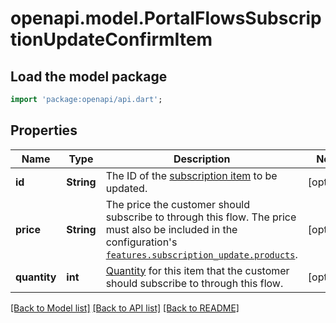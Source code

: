 # openapi.model.PortalFlowsSubscriptionUpdateConfirmItem

## Load the model package
```dart
import 'package:openapi/api.dart';
```

## Properties
Name | Type | Description | Notes
------------ | ------------- | ------------- | -------------
**id** | **String** | The ID of the [subscription item](https://stripe.com/docs/api/subscriptions/object#subscription_object-items-data-id) to be updated. | [optional] 
**price** | **String** | The price the customer should subscribe to through this flow. The price must also be included in the configuration's [`features.subscription_update.products`](https://stripe.com/docs/api/customer_portal/configuration#portal_configuration_object-features-subscription_update-products). | [optional] 
**quantity** | **int** | [Quantity](https://stripe.com/docs/subscriptions/quantities) for this item that the customer should subscribe to through this flow. | [optional] 

[[Back to Model list]](../README.md#documentation-for-models) [[Back to API list]](../README.md#documentation-for-api-endpoints) [[Back to README]](../README.md)



